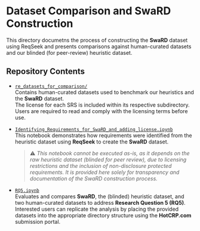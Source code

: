 # Dataset Comparison and SwaRD Construction

This directory documetns the process of constructing the **SwaRD** dataset using ReqSeek and presents comparisons against human-curated datasets and our blinded (for peer-review) heuristic dataset.

## Repository Contents

- [`re_datasets_for_comparison/`](./re_datasets_for_comparison/)  
  Contains human-curated datasets used to benchmark our heuristics and the **SwaRD** dataset.  
  The license for each SRS is included within its respective subdirectory. Users are required to read and comply with the licensing terms before use.

- [`Identifying_Requirements_for_SwaRD_and_adding_license.ipynb`](./Identifying_Requirements_for_SwaRD_and_adding_license.ipynb)  
  This notebook demonstrates how requirements were identified from the heuristic dataset using **ReqSeek** to create the **SwaRD** dataset.  
  > ⚠️ *This notebook cannot be executed as-is, as it depends on the raw heuristic dataset (blinded for peer review), due to licensing restrictions and the inclusion of non-disclosure protected requirements. It is provided here solely for transparency and documentation of the SwaRD construction process.*

- [`RQ5.ipynb`](./RQ5.ipynb)  
  Evaluates and compares **SwaRD**, the (blinded) heuristic dataset, and two human-curated datasets to address **Research Question 5 (RQ5)**.  
  Interested users can replicate the analysis by placing the provided datasets into the appropriate directory structure using the **HotCRP.com** submission portal.
